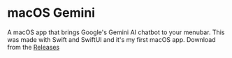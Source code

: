 # macOS Gemini
A macOS app that brings Google's Gemini AI chatbot to your menubar.
This was made with Swift and SwiftUI and it's my first macOS app.
Download from the [Releases](https://github.com/JCionx/macOS-Gemini/releases)

